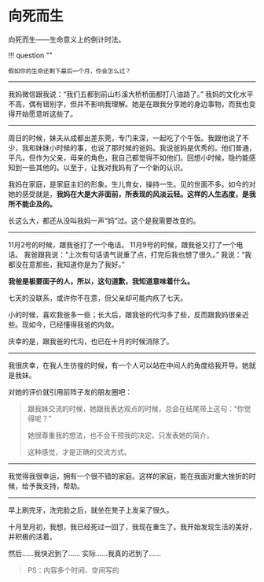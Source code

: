 # 向死而生

向死而生——生命意义上的倒计时法。

!!! question ""

    假如你的生命还剩下最后一个月，你会怎么过？

----

我妈微信跟我说：“我们五都到前山杉溪大桥桥面都打八油路了。” 我妈的文化水平不高，偶有错别字，但并不影响我理解。她是在跟我分享她的身边事物，而我也变得开始愿意听这些了。

---

周日的时候，妹夫从成都出差东莞，专门来深，一起吃了个午饭。我跟他说了不少，我和妹妹小时候的事，也说了那时候的爸妈。我说爸妈是优秀的。他们普通，平凡，但作为父亲，母亲的角色，我自己都觉得不如他们。回想小时候，隐约能感知到一些其他的。以至于，让我对我妈有了一个新的认识。

我妈在家庭，是家庭主妇的形象。生儿育女，操持一生。见的世面不多。如今的对她的感受就是，**我妈在大是大非面前，所表现的风淡云轻。这样的人生态度，是我所不能企及的。**

长这么大，都还从没叫我妈一声“妈”过。这个是我需要改变的。

----

11月2号的时候，跟我爸打了一个电话。
11月9号的时候，跟我爸又打了一个电话。
我爸跟我说：“上次有句话语气说重了点，打完后我也想了很久。”
我说：“我都没在意那些，我知道你是为了我好。”

**我爸是极要面子的人，所以，这句道歉，我知道意味着什么。**

七天的没联系，或许你不在意，但父亲却可能内疚了七天。

小的时候，喜欢我爸多一些；长大后，跟我爸的代沟多了些，反而跟我妈很亲近些。现如今，已经懂得我爸的内敛。

庆幸的是，跟我爸的代沟，也已在十月的时候消除了。

----

我很庆幸，在我人生彷徨的时候，有一个人可以站在中间人的角度给我开导。她就是我妹。

对她的评价就引用前阵子发的朋友圈吧：

> 跟我妹交流的时候，她跟我表达观点的时候，总会在结尾带上这句：“你觉得呢？”
> 
> 她很尊重我的想法，也不会干预我的决定。只发表她的简介。
>
> 这种感觉，才是正确的交流方式。

----

我觉得我很幸运，拥有一个很不错的家庭。这样的家庭，能在我面对重大挫折的时候，给予我支持，帮助。

----

早上刷完牙，洗完脸之后，就坐在凳子上发呆了很久。

十月至月初，我想，我已经死过一回了，我现在重生了。我开始发现生活的美好，并积极的活着。

然后……我快迟到了……
实际……我真的迟到了……

> PS：内容多个时间、空间写的